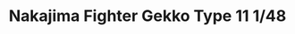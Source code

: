 ---
layout: product
title: "Nakajima Fighter Gekko Type 11 1/48"
price: "4500" 
desc: "Maketa"
img_path: "/assets/img/61084.webp"
brand: "N/A"
available: true
special_offer: true
new: false
soon: false
cat: "010000"
subcat: "010300"
subsubcat: "0N/A"
sifra: "61084"
popular: false
---